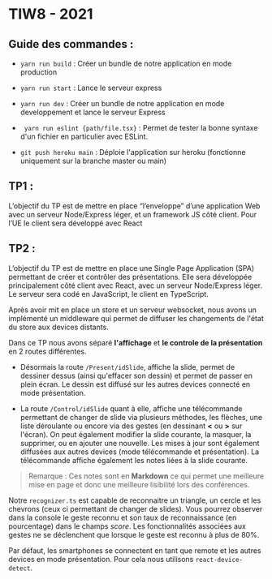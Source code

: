 # TIW8 - 2021

## Guide des commandes : 

- `` yarn run build `` : Créer un bundle de notre application en mode production
- `` yarn run start `` : Lance le serveur express
- `` yarn run dev `` : Créer un bundle de notre application en mode developpement et lance le serveur Express
- `` yarn run eslint {path/file.tsx}`` : Permet de tester la bonne syntaxe d'un fichier en particulier avec ESLint. 

- `` git push heroku main `` : Déploie l'application sur heroku (fonctionne uniquement sur la branche master ou main)


## TP1 : 

L’objectif du TP est de mettre en place “l’enveloppe” d’une application Web avec un serveur Node/Express léger, et un framework JS côté client. Pour l’UE le client sera développé avec React

## TP2 :

L’objectif du TP est de mettre en place une Single Page Application (SPA) permettant de créer et contrôler des présentations. Elle sera développée principalement côté client avec React, avec un serveur Node/Express léger. Le serveur sera codé en JavaScript, le client en TypeScript.


Après avoir mit en place un store et un serveur websocket, nous avons un implémenté un middleware qui permet de diffuser les changements de l'état du store aux devices distants. 

Dans ce TP nous avons séparé **l'affichage** et **le controle de la présentation** en 2 routes différentes.
 
- Désormais la route `/Present/idSlide`, affiche la slide, permet de dessiner dessus (ainsi qu'effacer son dessin) et permet de passer en plein écran. Le dessin est diffusé sur les autres devices connecté en mode présentation. 

- La route `/Control/idSlide` quant à elle, affiche une télécommande permettant de changer de slide via plusieurs méthodes, les flèches, une liste déroulante ou encore via des gestes (en dessinant **<** ou **>** sur l'écran). On peut également modifier la slide courante, la masquer, la supprimer, ou en ajouter une nouvelle. Les mises à jour sont également diffusées aux autres devices (mode télécommande et présentation). La télécommande affiche également les notes liées à la slide courante. <br>
>Remarque : Ces notes sont en **Markdown** ce qui permet une meilleure mise en page et donc une meilleure lisibilité lors des conférences. 

Notre `recognizer.ts` est capable de reconnaitre un triangle, un cercle et les chevrons (ceux ci permettant de changer de slides). Vous pourrez observer dans la console le geste reconnu et son taux de reconnaissance (en pourcentage) dans le champs *score*. Les fonctionnalités associées aux gestes ne se déclenchent que lorsque le geste est reconnu à plus de 80%. 

Par défaut, les smartphones se connectent en tant que remote et les autres devices en mode présentation. Pour cela nous utilisons `react-device-detect`. 